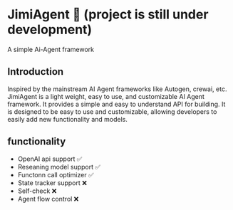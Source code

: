 # JimiAgent 🧰 (project is still under development)
A simple Ai-Agent framework

## Introduction
Inspired by the mainstream AI Agent frameworks like Autogen, crewai, etc. JimiAgent is a light weight, easy to use, and customizable AI Agent framework. It provides a simple and easy to understand API for building. It is designed to be easy to use and customizable, allowing developers to easily add new functionality and models.

## functionality
- OpenAI api support ✅
- Reseaning model support ✅
- Functonn call optimizer ✅
- State tracker support ❌
- Self-check ❌
- Agent flow control ❌
